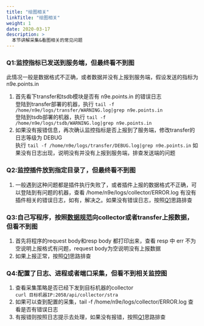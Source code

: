 ```yaml
---
title: "绘图相关"
linkTitle: "绘图相关"
weight: 1
date: 2020-03-17
description: >
  本节讲解采集&看图相关的常见问题
---
```

### Q1:监控指标已发送到服务端，但最终看不到图
此情况一般是数据格式不正确，或者数据并没有上报到服务端，假设发送的指标为 n9e.points.in
1. 首先看下transfer和tsdb模块是否有 n9e.points.in 的错误日志   
登陆到transfer部署的机器，执行 `tail -f /home/n9e/logs/transfer/WARNING.log|grep n9e.points.in`   
登陆到tsdb部署的机器，执行 `tail -f /home/n9e/logs/tsdb/WARNING.log|grep n9e.points.in`
2. 如果没有报错信息，再次确认监控指标是否上报到了服务端，修改transfer的日志等级为 DEBUG   
执行 `tail -f /home/n9e/logs/transfer/DEBUG.log|grep n9e.points.in` 如果没有日志出现，说明没有并没有上报到服务端，排查发送端的问题

### Q2:监控插件放到指定目录了，但最终看不到图
1. 一般遇到这种问题都是插件执行失败了，或者插件上报的数据格式不正确，可以登陆到有问题的机器，查看 /home/n9e/logs/collector/ERROR.log 有没有插件相关的错误日志，如有，解决之。如果没有错误日志，按照[Q1](#q1)思路排查

### Q3:自己写程序，按照[数据规范](../usage/metric/)向collector或者transfer上报数据，但看不到图 
1. 首先将程序的request body和resp body 都打印出来，查看 resp 中 err 不为空说明上报格式有问题，request body为空说明没有上报数据
2. 如果上报正常，按照[Q1](#q1)思路排查

### Q4:配置了日志、进程或者端口采集，但看不到相关监控图
1. 查看采集策略是否已经下发到目标机器的collector       
`curl 目标机器IP:2058/api/collector/stra`
2. 如果可以查到配置的采集，tail -f /home/n9e/logs/collector/ERROR.log 查看是否有错误日志
3. 有报错则按照日志提示去处理，如果没有报错，按照[Q1](#q1)思路排查